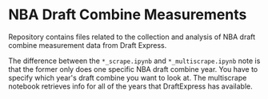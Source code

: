 # NBA Draft Combine Measurements
Repository contains files related to the collection and analysis of NBA draft combine measurement data from Draft Express.

The difference between the `*_scrape.ipynb` and `*_multiscrape.ipynb` note is that the former only does one specific NBA draft combine year. You have to specify which year's draft combine you want to look at. The multiscrape notebook retrieves info for all of the years that DraftExpress has available.
